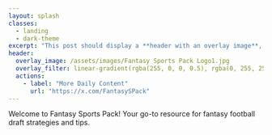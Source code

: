 ```yaml
---
layout: splash
classes:
  - landing
  - dark-theme
excerpt: "This post should display a **header with an overlay image**, if the theme supports it."
header:
  overlay_image: /assets/images/Fantasy Sports Pack Logo1.jpg
  overlay_filter: linear-gradient(rgba(255, 0, 0, 0.5), rgba(0, 255, 255, 0.5))
  actions:
    - label: "More Daily Content"
      url: "https://x.com/FantasySPack"
---
```

Welcome to Fantasy Sports Pack! Your go-to resource for fantasy football draft strategies and tips.
